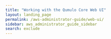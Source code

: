```yaml
---
title: "Working with the Qumulo Core Web UI"
layout: landing_page
permalink: /aws-administrator-guide/web-ui/
sidebar: aws_administrator_guide_sidebar
search: exclude
---
```


